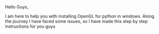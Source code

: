 Hello Guys,

I am here to help you with installing OpenGL for python in windows.
Along the journey I have faced some issues, so I have made this 
step by step instructions for you guys 


